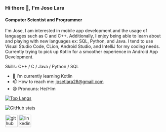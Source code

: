 ### Hi there 👋, I'm Jose Lara
#### Computer Scientist and Programmer
I'm Jose, I am interested in mobile app development and the usage of languages such as C and C++. Additionally, I enjoy being able to learn about and playing with new languages ex: SQL, Python, and Java. I tend to use Visual Studio Code, CLion, Android Studio, and IntelliJ for my coding needs. Currently trying to pick up Kotlin for a smoother experience in Android App Development.

Skills: C++ / C / Java / Python / SQL

- 🌱 I’m currently learning Kotlin  
- 📫 How to reach me: josetlara28@gmail.com 
- 😄 Pronouns: He/Him 


[![Top Langs](https://github-readme-stats.vercel.app/api/top-langs/?username=Jlara38)](https://github.com/anuraghazra/github-readme-stats)

![GitHub stats](https://github-readme-stats.vercel.app/api?username=Jlara38&show_icons=true)  

[<img src='https://cdn.jsdelivr.net/npm/simple-icons@3.0.1/icons/github.svg' alt='github' height='40'>](https://github.com/Jlara38)  [<img src='https://cdn.jsdelivr.net/npm/simple-icons@3.0.1/icons/linkedin.svg' alt='linkedin' height='40'>](https://www.linkedin.com/in/jose-lara-6856411b0/)  
